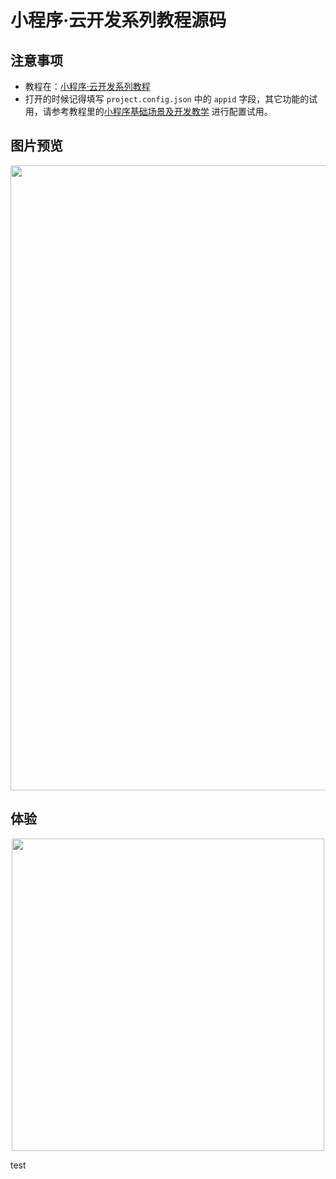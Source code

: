 # 小程序·云开发系列教程源码

## 注意事项
- 教程在：[小程序·云开发系列教程](https://github.com/TencentCloudBase/mp-book)
- 打开的时候记得填写 `project.config.json` 中的 `appid` 字段，其它功能的试用，请参考教程里的[小程序基础场景及开发教学](https://github.com/TencentCloudBase/mp-book/blob/master/basic-tutorial/readme.md) 进行配置试用。

## 图片预览

<p align="center">
    <img src="https://main.qcloudimg.com/raw/076879128bca9817c798568aa47759e8.png" width="1000px">
</p>

## 体验

<p align="center">
    <img src="https://ask.qcloudimg.com/draft/1011618/1rvk9ugc3n.png" width="500px">
</p>

test
